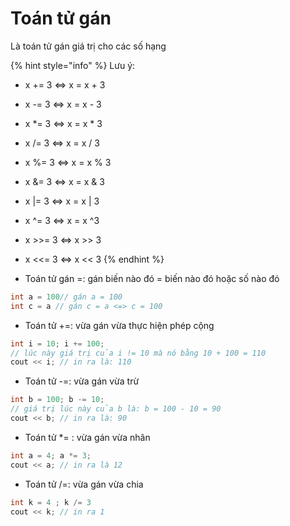 # Toán tử gán

Là toán tử gán giá trị cho các số hạng

{% hint style="info" %}
Lưu ý:

* x += 3 <=> x = x + 3
* x -= 3 <=> x = x - 3
* x \*= 3 <=> x = x \* 3
* x /= 3 <=> x = x / 3
* x %= 3 <=> x = x % 3
* x &= 3 <=> x = x & 3
* x |= 3 <=> x = x | 3
* x ^= 3 <=> x = x ^3
* x >>= 3 <=> x >> 3
* x <<= 3 <=> x << 3
{% endhint %}

* Toán tử gán =: gán biến nào đó = biến nào đó hoặc số nào đó

```cpp
int a = 100// gán a = 100
int c = a // gán c = a <=> c = 100
```

* Toán tử +=: vừa gán vừa thực hiện phép cộng

```cpp
int i = 10; i += 100;
// lúc này giá trị của i != 10 mà nó bằng 10 + 100 = 110
cout << i; // in ra là: 110
```

* Toán tử -=: vừa gán vừa trừ

```cpp
int b = 100; b -= 10;
// giá trị lúc này của b là: b = 100 - 10 = 90
cout << b; // in ra là: 90
```

* Toán tử \*= : vừa gán vừa nhân

```cpp
int a = 4; a *= 3;
cout << a; // in ra là 12
```

* Toán tử /=: vừa gán vừa chia

```cpp
int k = 4 ; k /= 3
cout << k; // in ra 1
```
